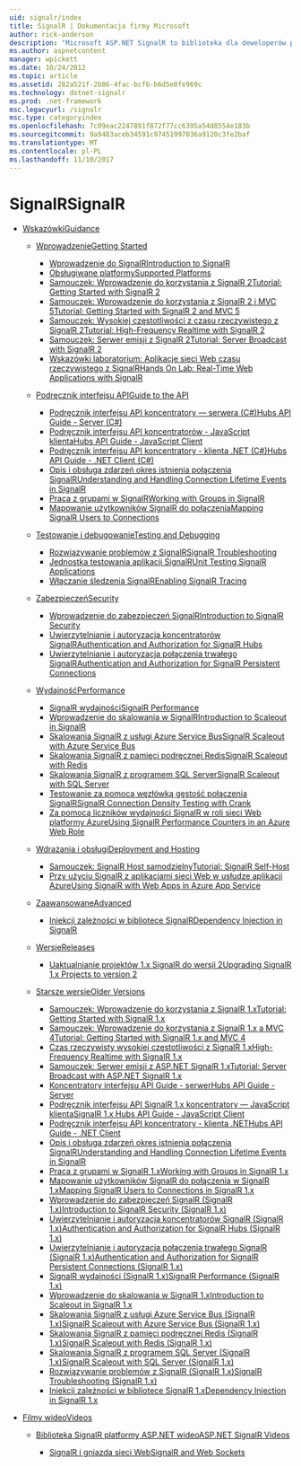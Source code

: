```yaml
---
uid: signalr/index
title: SignalR | Dokumentacja firmy Microsoft
author: rick-anderson
description: "Microsoft ASP.NET SignalR to biblioteka dla deweloperów platformy ASP.NET, które upraszcza proces dodawania funkcji sieci web w czasie rzeczywistym dla poszczególnych aplikacji."
ms.author: aspnetcontent
manager: wpickett
ms.date: 10/24/2012
ms.topic: article
ms.assetid: 282a521f-2b86-4fac-bcf6-b6d5e0fe969c
ms.technology: dotnet-signalr
ms.prod: .net-framework
msc.legacyurl: /signalr
msc.type: categoryindex
ms.openlocfilehash: 7c09eac2247891f872f77cc6395a54d8554e183b
ms.sourcegitcommit: 9a9483aceb34591c97451997036a9120c3fe2baf
ms.translationtype: MT
ms.contentlocale: pl-PL
ms.lasthandoff: 11/10/2017
---
```

<a name="signalr"></a><span data-ttu-id="722c9-103">SignalR</span><span class="sxs-lookup"><span data-stu-id="722c9-103">SignalR</span></span>
====================
- [<span data-ttu-id="722c9-104">Wskazówki</span><span class="sxs-lookup"><span data-stu-id="722c9-104">Guidance</span></span>](overview/index.md)

    - [<span data-ttu-id="722c9-105">Wprowadzenie</span><span class="sxs-lookup"><span data-stu-id="722c9-105">Getting Started</span></span>](overview/getting-started/index.md)

        - [<span data-ttu-id="722c9-106">Wprowadzenie do SignalR</span><span class="sxs-lookup"><span data-stu-id="722c9-106">Introduction to SignalR</span></span>](overview/getting-started/introduction-to-signalr.md)
        - [<span data-ttu-id="722c9-107">Obsługiwane platformy</span><span class="sxs-lookup"><span data-stu-id="722c9-107">Supported Platforms</span></span>](overview/getting-started/supported-platforms.md)
        - [<span data-ttu-id="722c9-108">Samouczek: Wprowadzenie do korzystania z SignalR 2</span><span class="sxs-lookup"><span data-stu-id="722c9-108">Tutorial: Getting Started with SignalR 2</span></span>](overview/getting-started/tutorial-getting-started-with-signalr.md)
        - [<span data-ttu-id="722c9-109">Samouczek: Wprowadzenie do korzystania z SignalR 2 i MVC 5</span><span class="sxs-lookup"><span data-stu-id="722c9-109">Tutorial: Getting Started with SignalR 2 and MVC 5</span></span>](overview/getting-started/tutorial-getting-started-with-signalr-and-mvc.md)
        - [<span data-ttu-id="722c9-110">Samouczek: Wysokiej częstotliwości z czasu rzeczywistego z SignalR 2</span><span class="sxs-lookup"><span data-stu-id="722c9-110">Tutorial: High-Frequency Realtime with SignalR 2</span></span>](overview/getting-started/tutorial-high-frequency-realtime-with-signalr.md)
        - [<span data-ttu-id="722c9-111">Samouczek: Serwer emisji z SignalR 2</span><span class="sxs-lookup"><span data-stu-id="722c9-111">Tutorial: Server Broadcast with SignalR 2</span></span>](overview/getting-started/tutorial-server-broadcast-with-signalr.md)
        - [<span data-ttu-id="722c9-112">Wskazówki laboratorium: Aplikacje sieci Web czasu rzeczywistego z SignalR</span><span class="sxs-lookup"><span data-stu-id="722c9-112">Hands On Lab: Real-Time Web Applications with SignalR</span></span>](overview/getting-started/real-time-web-applications-with-signalr.md)
    - [<span data-ttu-id="722c9-113">Podręcznik interfejsu API</span><span class="sxs-lookup"><span data-stu-id="722c9-113">Guide to the API</span></span>](overview/guide-to-the-api/index.md)

        - [<span data-ttu-id="722c9-114">Podręcznik interfejsu API koncentratory — serwera (C#)</span><span class="sxs-lookup"><span data-stu-id="722c9-114">Hubs API Guide - Server (C#)</span></span>](overview/guide-to-the-api/hubs-api-guide-server.md)
        - [<span data-ttu-id="722c9-115">Podręcznik interfejsu API koncentratorów - JavaScript klienta</span><span class="sxs-lookup"><span data-stu-id="722c9-115">Hubs API Guide - JavaScript Client</span></span>](overview/guide-to-the-api/hubs-api-guide-javascript-client.md)
        - [<span data-ttu-id="722c9-116">Podręcznik interfejsu API koncentratory - klienta .NET (C#)</span><span class="sxs-lookup"><span data-stu-id="722c9-116">Hubs API Guide - .NET Client (C#)</span></span>](overview/guide-to-the-api/hubs-api-guide-net-client.md)
        - [<span data-ttu-id="722c9-117">Opis i obsługa zdarzeń okres istnienia połączenia SignalR</span><span class="sxs-lookup"><span data-stu-id="722c9-117">Understanding and Handling Connection Lifetime Events in SignalR</span></span>](overview/guide-to-the-api/handling-connection-lifetime-events.md)
        - [<span data-ttu-id="722c9-118">Praca z grupami w SignalR</span><span class="sxs-lookup"><span data-stu-id="722c9-118">Working with Groups in SignalR</span></span>](overview/guide-to-the-api/working-with-groups.md)
        - [<span data-ttu-id="722c9-119">Mapowanie użytkowników SignalR do połączenia</span><span class="sxs-lookup"><span data-stu-id="722c9-119">Mapping SignalR Users to Connections</span></span>](overview/guide-to-the-api/mapping-users-to-connections.md)
    - [<span data-ttu-id="722c9-120">Testowanie i debugowanie</span><span class="sxs-lookup"><span data-stu-id="722c9-120">Testing and Debugging</span></span>](overview/testing-and-debugging/index.md)

        - [<span data-ttu-id="722c9-121">Rozwiązywanie problemów z SignalR</span><span class="sxs-lookup"><span data-stu-id="722c9-121">SignalR Troubleshooting</span></span>](overview/testing-and-debugging/troubleshooting.md)
        - [<span data-ttu-id="722c9-122">Jednostka testowania aplikacji SignalR</span><span class="sxs-lookup"><span data-stu-id="722c9-122">Unit Testing SignalR Applications</span></span>](overview/testing-and-debugging/unit-testing-signalr-applications.md)
        - [<span data-ttu-id="722c9-123">Włączanie śledzenia SignalR</span><span class="sxs-lookup"><span data-stu-id="722c9-123">Enabling SignalR Tracing</span></span>](overview/testing-and-debugging/enabling-signalr-tracing.md)
    - [<span data-ttu-id="722c9-124">Zabezpieczeń</span><span class="sxs-lookup"><span data-stu-id="722c9-124">Security</span></span>](overview/security/index.md)

        - [<span data-ttu-id="722c9-125">Wprowadzenie do zabezpieczeń SignalR</span><span class="sxs-lookup"><span data-stu-id="722c9-125">Introduction to SignalR Security</span></span>](overview/security/introduction-to-security.md)
        - [<span data-ttu-id="722c9-126">Uwierzytelnianie i autoryzacja koncentratorów SignalR</span><span class="sxs-lookup"><span data-stu-id="722c9-126">Authentication and Authorization for SignalR Hubs</span></span>](overview/security/hub-authorization.md)
        - [<span data-ttu-id="722c9-127">Uwierzytelnianie i autoryzacja połączenia trwałego SignalR</span><span class="sxs-lookup"><span data-stu-id="722c9-127">Authentication and Authorization for SignalR Persistent Connections</span></span>](overview/security/persistent-connection-authorization.md)
    - [<span data-ttu-id="722c9-128">Wydajność</span><span class="sxs-lookup"><span data-stu-id="722c9-128">Performance</span></span>](overview/performance/index.md)

        - [<span data-ttu-id="722c9-129">SignalR wydajności</span><span class="sxs-lookup"><span data-stu-id="722c9-129">SignalR Performance</span></span>](overview/performance/signalr-performance.md)
        - [<span data-ttu-id="722c9-130">Wprowadzenie do skalowania w SignalR</span><span class="sxs-lookup"><span data-stu-id="722c9-130">Introduction to Scaleout in SignalR</span></span>](overview/performance/scaleout-in-signalr.md)
        - [<span data-ttu-id="722c9-131">Skalowania SignalR z usługi Azure Service Bus</span><span class="sxs-lookup"><span data-stu-id="722c9-131">SignalR Scaleout with Azure Service Bus</span></span>](overview/performance/scaleout-with-windows-azure-service-bus.md)
        - [<span data-ttu-id="722c9-132">Skalowania SignalR z pamięci podręcznej Redis</span><span class="sxs-lookup"><span data-stu-id="722c9-132">SignalR Scaleout with Redis</span></span>](overview/performance/scaleout-with-redis.md)
        - [<span data-ttu-id="722c9-133">Skalowania SignalR z programem SQL Server</span><span class="sxs-lookup"><span data-stu-id="722c9-133">SignalR Scaleout with SQL Server</span></span>](overview/performance/scaleout-with-sql-server.md)
        - [<span data-ttu-id="722c9-134">Testowanie za pomocą węzłówką gęstość połączenia SignalR</span><span class="sxs-lookup"><span data-stu-id="722c9-134">SignalR Connection Density Testing with Crank</span></span>](overview/performance/signalr-connection-density-testing-with-crank.md)
        - [<span data-ttu-id="722c9-135">Za pomocą liczników wydajności SignalR w roli sieci Web platformy Azure</span><span class="sxs-lookup"><span data-stu-id="722c9-135">Using SignalR Performance Counters in an Azure Web Role</span></span>](overview/performance/using-signalr-performance-counters-in-an-azure-web-role.md)
    - [<span data-ttu-id="722c9-136">Wdrażania i obsługi</span><span class="sxs-lookup"><span data-stu-id="722c9-136">Deployment and Hosting</span></span>](overview/deployment/index.md)

        - [<span data-ttu-id="722c9-137">Samouczek: SignalR Host samodzielny</span><span class="sxs-lookup"><span data-stu-id="722c9-137">Tutorial: SignalR Self-Host</span></span>](overview/deployment/tutorial-signalr-self-host.md)
        - [<span data-ttu-id="722c9-138">Przy użyciu SignalR z aplikacjami sieci Web w usłudze aplikacji Azure</span><span class="sxs-lookup"><span data-stu-id="722c9-138">Using SignalR with Web Apps in Azure App Service</span></span>](overview/deployment/using-signalr-with-azure-web-sites.md)
    - [<span data-ttu-id="722c9-139">Zaawansowane</span><span class="sxs-lookup"><span data-stu-id="722c9-139">Advanced</span></span>](overview/advanced/index.md)

        - [<span data-ttu-id="722c9-140">Iniekcji zależności w bibliotece SignalR</span><span class="sxs-lookup"><span data-stu-id="722c9-140">Dependency Injection in SignalR</span></span>](overview/advanced/dependency-injection.md)
    - [<span data-ttu-id="722c9-141">Wersje</span><span class="sxs-lookup"><span data-stu-id="722c9-141">Releases</span></span>](overview/releases/index.md)

        - [<span data-ttu-id="722c9-142">Uaktualnianie projektów 1.x SignalR do wersji 2</span><span class="sxs-lookup"><span data-stu-id="722c9-142">Upgrading SignalR 1.x Projects to version 2</span></span>](overview/releases/upgrading-signalr-1x-projects-to-20.md)
    - [<span data-ttu-id="722c9-143">Starsze wersje</span><span class="sxs-lookup"><span data-stu-id="722c9-143">Older Versions</span></span>](overview/older-versions/index.md)

        - [<span data-ttu-id="722c9-144">Samouczek: Wprowadzenie do korzystania z SignalR 1.x</span><span class="sxs-lookup"><span data-stu-id="722c9-144">Tutorial: Getting Started with SignalR 1.x</span></span>](overview/older-versions/tutorial-getting-started-with-signalr.md)
        - [<span data-ttu-id="722c9-145">Samouczek: Wprowadzenie do korzystania z SignalR 1.x a MVC 4</span><span class="sxs-lookup"><span data-stu-id="722c9-145">Tutorial: Getting Started with SignalR 1.x and MVC 4</span></span>](overview/older-versions/tutorial-getting-started-with-signalr-and-mvc-4.md)
        - [<span data-ttu-id="722c9-146">Czas rzeczywisty wysokiej częstotliwości z SignalR 1.x</span><span class="sxs-lookup"><span data-stu-id="722c9-146">High-Frequency Realtime with SignalR 1.x</span></span>](overview/older-versions/tutorial-high-frequency-realtime-with-signalr.md)
        - [<span data-ttu-id="722c9-147">Samouczek: Serwer emisji z ASP.NET SignalR 1.x</span><span class="sxs-lookup"><span data-stu-id="722c9-147">Tutorial: Server Broadcast with ASP.NET SignalR 1.x</span></span>](overview/older-versions/tutorial-server-broadcast-with-aspnet-signalr.md)
        - [<span data-ttu-id="722c9-148">Koncentratory interfejsu API Guide - serwer</span><span class="sxs-lookup"><span data-stu-id="722c9-148">Hubs API Guide - Server</span></span>](overview/older-versions/signalr-1x-hubs-api-guide-server.md)
        - [<span data-ttu-id="722c9-149">Podręcznik interfejsu API SignalR 1.x koncentratory — JavaScript klienta</span><span class="sxs-lookup"><span data-stu-id="722c9-149">SignalR 1.x Hubs API Guide - JavaScript Client</span></span>](overview/older-versions/signalr-1x-hubs-api-guide-javascript-client.md)
        - [<span data-ttu-id="722c9-150">Podręcznik interfejsu API koncentratory - klienta .NET</span><span class="sxs-lookup"><span data-stu-id="722c9-150">Hubs API Guide - .NET Client</span></span>](overview/older-versions/signalr-1x-hubs-api-guide-net-client.md)
        - [<span data-ttu-id="722c9-151">Opis i obsługa zdarzeń okres istnienia połączenia SignalR</span><span class="sxs-lookup"><span data-stu-id="722c9-151">Understanding and Handling Connection Lifetime Events in SignalR</span></span>](overview/older-versions/handling-connection-lifetime-events.md)
        - [<span data-ttu-id="722c9-152">Praca z grupami w SignalR 1.x</span><span class="sxs-lookup"><span data-stu-id="722c9-152">Working with Groups in SignalR 1.x</span></span>](overview/older-versions/working-with-groups.md)
        - [<span data-ttu-id="722c9-153">Mapowanie użytkowników SignalR do połączenia w SignalR 1.x</span><span class="sxs-lookup"><span data-stu-id="722c9-153">Mapping SignalR Users to Connections in SignalR 1.x</span></span>](overview/older-versions/mapping-users-to-connections.md)
        - [<span data-ttu-id="722c9-154">Wprowadzenie do zabezpieczeń SignalR (SignalR 1.x)</span><span class="sxs-lookup"><span data-stu-id="722c9-154">Introduction to SignalR Security (SignalR 1.x)</span></span>](overview/older-versions/introduction-to-security.md)
        - [<span data-ttu-id="722c9-155">Uwierzytelnianie i autoryzacja koncentratorów SignalR (SignalR 1.x)</span><span class="sxs-lookup"><span data-stu-id="722c9-155">Authentication and Authorization for SignalR Hubs (SignalR 1.x)</span></span>](overview/older-versions/hub-authorization.md)
        - [<span data-ttu-id="722c9-156">Uwierzytelnianie i autoryzacja połączenia trwałego SignalR (SignalR 1.x)</span><span class="sxs-lookup"><span data-stu-id="722c9-156">Authentication and Authorization for SignalR Persistent Connections (SignalR 1.x)</span></span>](overview/older-versions/persistent-connection-authorization.md)
        - [<span data-ttu-id="722c9-157">SignalR wydajności (SignalR 1.x)</span><span class="sxs-lookup"><span data-stu-id="722c9-157">SignalR Performance (SignalR 1.x)</span></span>](overview/older-versions/signalr-performance.md)
        - [<span data-ttu-id="722c9-158">Wprowadzenie do skalowania w SignalR 1.x</span><span class="sxs-lookup"><span data-stu-id="722c9-158">Introduction to Scaleout in SignalR 1.x</span></span>](overview/older-versions/scaleout-in-signalr.md)
        - [<span data-ttu-id="722c9-159">Skalowania SignalR z usługi Azure Service Bus (SignalR 1.x)</span><span class="sxs-lookup"><span data-stu-id="722c9-159">SignalR Scaleout with Azure Service Bus (SignalR 1.x)</span></span>](overview/older-versions/scaleout-with-windows-azure-service-bus.md)
        - [<span data-ttu-id="722c9-160">Skalowania SignalR z pamięci podręcznej Redis (SignalR 1.x)</span><span class="sxs-lookup"><span data-stu-id="722c9-160">SignalR Scaleout with Redis (SignalR 1.x)</span></span>](overview/older-versions/scaleout-with-redis.md)
        - [<span data-ttu-id="722c9-161">Skalowania SignalR z programem SQL Server (SignalR 1.x)</span><span class="sxs-lookup"><span data-stu-id="722c9-161">SignalR Scaleout with SQL Server (SignalR 1.x)</span></span>](overview/older-versions/scaleout-with-sql-server.md)
        - [<span data-ttu-id="722c9-162">Rozwiązywanie problemów z SignalR (SignalR 1.x)</span><span class="sxs-lookup"><span data-stu-id="722c9-162">SignalR Troubleshooting (SignalR 1.x)</span></span>](overview/older-versions/troubleshooting.md)
        - [<span data-ttu-id="722c9-163">Iniekcji zależności w bibliotece SignalR 1.x</span><span class="sxs-lookup"><span data-stu-id="722c9-163">Dependency Injection in SignalR 1.x</span></span>](overview/older-versions/dependency-injection.md)
- [<span data-ttu-id="722c9-164">Filmy wideo</span><span class="sxs-lookup"><span data-stu-id="722c9-164">Videos</span></span>](videos/index.md)

    - [<span data-ttu-id="722c9-165">Biblioteka SignalR platformy ASP.NET wideo</span><span class="sxs-lookup"><span data-stu-id="722c9-165">ASP.NET SignalR Videos</span></span>](videos/getting-started/index.md)

        - [<span data-ttu-id="722c9-166">SignalR i gniazda sieci Web</span><span class="sxs-lookup"><span data-stu-id="722c9-166">SignalR and Web Sockets</span></span>](videos/getting-started/signalr-and-web-sockets.md)
